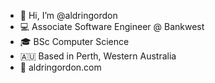 - 👋 Hi, I’m @aldringordon
- 💻 Associate Software Engineer @ Bankwest
- 🎓 BSc Computer Science
- 🇦🇺 Based in Perth, Western Australia
- 🚀 aldringordon.com

<!---
aldringordon/aldringordon is a ✨ special ✨ repository because its `README.md` (this file) appears on your GitHub profile.
You can click the Preview link to take a look at your changes.
--->
